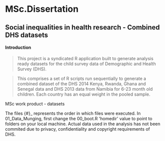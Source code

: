 # MSc.Dissertation

## Social inequalities in health research - Combined DHS datasets

#### Introduction

>This project is a syndicated R application built to generate analysis ready datasets for the child survey data of Demographic and Health Survey (DHS).

>This comprises a set of R scripts run sequentially to generate a combined dataset of the DHS 2014 Kenya, Rwanda, Ghana and Senegal data and DHS 2013 data from Namibia for 6-23 month old children. Each country has an equal weight in the pooled sample. 


MSc work product - datasets

The files {#}_ represents the order in which files were executed. In 01_Data_Munging, first change the 00_boot.R 'homedir' value to point to folders on your local machine.
Actual data used in the analysis has not been commited due to privacy, confidentiality and copyright requirements of DHS.
